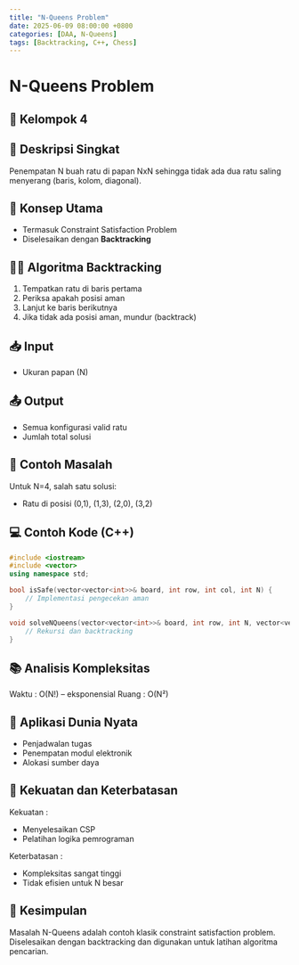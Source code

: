 ```yaml
---
title: "N-Queens Problem"
date: 2025-06-09 08:00:00 +0800
categories: [DAA, N-Queens]
tags: [Backtracking, C++, Chess]
---
```


# N-Queens Problem
## 🎯 Kelompok 4  
 
## 📌 Deskripsi Singkat  
Penempatan N buah ratu di papan NxN sehingga tidak ada dua ratu saling menyerang (baris, kolom, diagonal).

## 🧠 Konsep Utama  
- Termasuk Constraint Satisfaction Problem  
- Diselesaikan dengan **Backtracking**

## 🧑‍💻 Algoritma Backtracking  
1. Tempatkan ratu di baris pertama  
2. Periksa apakah posisi aman  
3. Lanjut ke baris berikutnya  
4. Jika tidak ada posisi aman, mundur (backtrack)

## 📥 Input  
- Ukuran papan (N)  

## 📤 Output  
- Semua konfigurasi valid ratu  
- Jumlah total solusi

## 🧮 Contoh Masalah  
Untuk N=4, salah satu solusi:  
- Ratu di posisi (0,1), (1,3), (2,0), (3,2)

## 💻 Contoh Kode (C++)  

```cpp
#include <iostream>
#include <vector>
using namespace std;

bool isSafe(vector<vector<int>>& board, int row, int col, int N) {
    // Implementasi pengecekan aman
}

void solveNQueens(vector<vector<int>>& board, int row, int N, vector<vector<vector<int>>>& solutions) {
    // Rekursi dan backtracking
}
``` 

## 📚 Analisis Kompleksitas
Waktu : O(N!) – eksponensial
Ruang : O(N²)

## 🌟 Aplikasi Dunia Nyata
- Penjadwalan tugas
- Penempatan modul elektronik
- Alokasi sumber daya

## 💪 Kekuatan dan Keterbatasan
Kekuatan :
- Menyelesaikan CSP
- Pelatihan logika pemrograman

Keterbatasan :
- Kompleksitas sangat tinggi
- Tidak efisien untuk N besar

## 🏁 Kesimpulan
Masalah N-Queens adalah contoh klasik constraint satisfaction problem. Diselesaikan dengan backtracking dan digunakan untuk latihan algoritma pencarian.